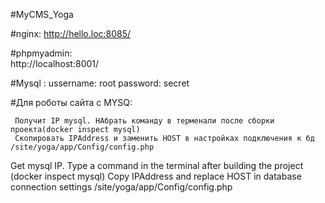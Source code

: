 #MyCMS_Yoga

#nginx:
    http://hello.loc:8085/

#phpmyadmin:  
    http://localhost:8001/

#Mysql :
        ussername: root
        password: secret

#Для роботы сайта с MYSQ:
     
     Получит IP mysql. НАбрать команду в терменали после сборки проекта(docker inspect mysql)
     Скопировать IPAddress и заменить HOST в настройках подключения к бд /site/yoga/app/Config/config.php

Get mysql IP. Type a command in the terminal after building the project (docker inspect mysql)
Copy IPAddress and replace HOST in database connection settings /site/yoga/app/Config/config.php
   
